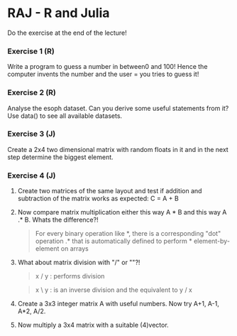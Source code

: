 # RAJ - R and Julia

Do the exercise at the end of the lecture!

### Exercise 1 (R)
Write a program to guess a number in between0 and 100! Hence the computer invents the number and the user = you tries to guess it!

### Exercise 2 (R)
Analyse the esoph dataset. Can you derive some useful statements from it? Use data() to see all available datasets.

### Exercise 3 (J)
Create a 2x4 two dimensional matrix with random floats in it and in the next step determine the biggest element.

### Exercise 4 (J)
1. Create two matrices of the same layout and test if addition and subtraction of the matrix works as expected: C = A + B

2. Now compare matrix multiplication either this way A * B and this way A .* B. Whats the difference?!
   > For every binary operation like \*, there is a corresponding "dot" operation .\* that is automatically defined to perform \* element-by-element on arrays

3. What about matrix division with "/" or "\"?!

    > x / y : performs division 

    > x \	y : is an inverse division and the equivalent to y / x

4. Create a 3x3 integer matrix A with useful numbers. Now try A+1, A-1, A*2, A/2.

5. Now multiply a 3x4 matrix with a suitable (4)vector.
